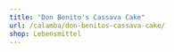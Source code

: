```yaml
---
title: "Don Benito's Cassava Cake"
url: /calamba/don-benitos-cassava-cake/
shop: Lebensmittel
---
```


